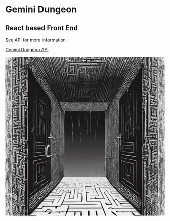 # Gemini Dungeon
## React based Front End

See API for more information

[Gemini Dungeon API](https://github.com/shamantechnology/gemini-dungeon-api)

![Maze Idea](./src/maze_idea.png)
